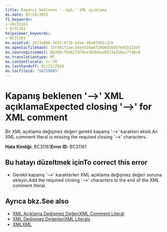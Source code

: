 ```yaml
---
title: Kapanış beklenen '--&gt;' XML açıklama
ms.date: 07/20/2015
f1_keywords:
- vbc31161
- bc31161
helpviewer_keywords:
- BC31161
ms.assetid: 3473e80b-7e51-473b-b3ae-d6a87d61c2cb
ms.openlocfilehash: 15f40171aec54e5d39a6f29b6d1695fb455115d7
ms.sourcegitcommit: 6b308cf6d627d78ee36dbbae8972a310ac7fd6c8
ms.translationtype: MT
ms.contentlocale: tr-TR
ms.lasthandoff: 01/23/2019
ms.locfileid: "54729005"
---
```

# <a name="expected-closing---gt-for-xml-comment"></a><span data-ttu-id="6019c-102">Kapanış beklenen '--&gt;' XML açıklama</span><span class="sxs-lookup"><span data-stu-id="6019c-102">Expected closing '--&gt;' for XML comment</span></span>
<span data-ttu-id="6019c-103">Bir XML açıklama değişmez değeri gerekli kapanış '-->' karakteri eksik.</span><span class="sxs-lookup"><span data-stu-id="6019c-103">An XML comment literal is missing the required closing '-->' characters.</span></span>  
  
 <span data-ttu-id="6019c-104">**Hata Kimliği:** BC31161</span><span class="sxs-lookup"><span data-stu-id="6019c-104">**Error ID:** BC31161</span></span>  
  
## <a name="to-correct-this-error"></a><span data-ttu-id="6019c-105">Bu hatayı düzeltmek için</span><span class="sxs-lookup"><span data-stu-id="6019c-105">To correct this error</span></span>  
  
-   <span data-ttu-id="6019c-106">Gerekli kapanış '-->' karakterleri XML açıklama değişmez değeri sonuna ekleyin.</span><span class="sxs-lookup"><span data-stu-id="6019c-106">Add the required closing '-->' characters to the end of the XML comment literal.</span></span>  
  
## <a name="see-also"></a><span data-ttu-id="6019c-107">Ayrıca bkz.</span><span class="sxs-lookup"><span data-stu-id="6019c-107">See also</span></span>
- [<span data-ttu-id="6019c-108">XML Açıklama Değişmez Değeri</span><span class="sxs-lookup"><span data-stu-id="6019c-108">XML Comment Literal</span></span>](../../visual-basic/language-reference/xml-literals/xml-comment-literal.md)
- [<span data-ttu-id="6019c-109">XML Değişmez Değerleri</span><span class="sxs-lookup"><span data-stu-id="6019c-109">XML Literals</span></span>](../../visual-basic/language-reference/xml-literals/index.md)
- [<span data-ttu-id="6019c-110">XML</span><span class="sxs-lookup"><span data-stu-id="6019c-110">XML</span></span>](../../visual-basic/programming-guide/language-features/xml/index.md)
